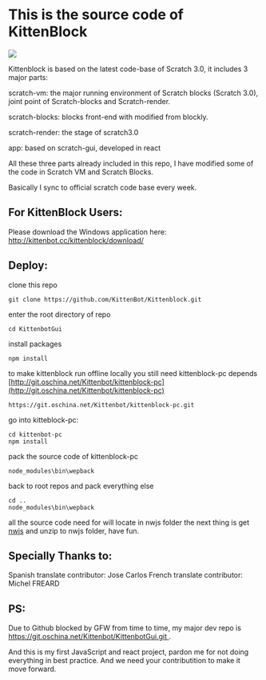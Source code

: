 # This is the source code of KittenBlock
![](https://cloud.githubusercontent.com/assets/3390845/21489461/e95cd10e-cc25-11e6-8c7b-77d492bfe2e8.png)

Kittenblock is based on the latest code-base of Scratch 3.0, it includes 3 major parts:

scratch-vm: the major running environment of Scratch blocks (Scratch 3.0), joint point of Scratch-blocks and Scratch-render.

scratch-blocks: blocks front-end with modified from blockly.

scratch-render: the stage of scratch3.0

app: based on scratch-gui, developed in react

All these three parts already included in this repo, I have modified some of the code in Scratch VM and Scratch Blocks.

Basically I sync to official scratch code base every week.

## For KittenBlock Users:
Please download the Windows application here:
http://kittenbot.cc/kittenblock/download/

## Deploy:
clone this repo

    git clone https://github.com/KittenBot/Kittenblock.git

enter the root directory of repo

	cd KittenbotGui

install packages

	npm install

to make kittenblock run offline locally you still need kittenblock-pc depends [http://git.oschina.net/Kittenbot/kittenblock-pc](http://git.oschina.net/Kittenbot/kittenblock-pc)

	https://git.oschina.net/Kittenbot/kittenblock-pc.git

go into kitteblock-pc:
	
	cd kittenbot-pc
	npm install

pack the source code of kittenblock-pc

	node_modules\bin\wepback

back to root repos and pack everything else

	cd ..
	node_modules\bin\wepback

all the source code need for will locate in nwjs folder
the next thing is get [nwjs](http://nwjs.io/) and unzip to nwjs folder, have fun.

## Specially Thanks to:
Spanish translate contributor: Jose Carlos
French translate contributor: Michel FREARD

## PS:

Due to Github blocked by GFW from time to time, my major dev repo is [https://git.oschina.net/Kittenbot/KittenbotGui.git
](https://git.oschina.net/Kittenbot/KittenbotGui.git) .

And this is my first JavaScript and react project, pardon me for not doing everything in best practice. And we need your contributition to make it move forward.

